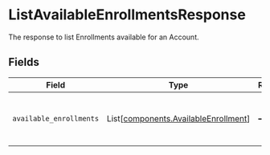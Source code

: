 # ListAvailableEnrollmentsResponse

The response to list Enrollments available for an Account.


## Fields

| Field                                                                                  | Type                                                                                   | Required                                                                               | Description                                                                            |
| -------------------------------------------------------------------------------------- | -------------------------------------------------------------------------------------- | -------------------------------------------------------------------------------------- | -------------------------------------------------------------------------------------- |
| `available_enrollments`                                                                | List[[components.AvailableEnrollment](../../models/components/availableenrollment.md)] | :heavy_minus_sign:                                                                     | The available enrollments for a response                                               |